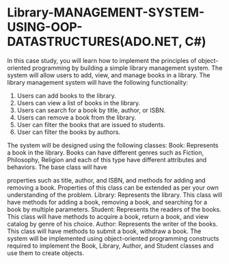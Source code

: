 # Library-MANAGEMENT-SYSTEM-USING-OOP-DATASTRUCTURES(ADO.NET, C#)

In this case study, you will learn how to implement the principles of object-oriented programming
by building a simple library management system. The system will allow users to add, view, and
manage books in a library. The library management system will have the following functionality:

1. Users can add books to the library.
2. Users can view a list of books in the library.
3. Users can search for a book by title, author, or ISBN.
4. Users can remove a book from the library.
5. User can filter the books that are issued to students.
6. User can filter the books by authors.

The system will be designed using the following classes:
Book: Represents a book in the library. Books can have different genres such as Fiction, Philosophy,
Religion and each of this type have different attributes and behaviors. The base class will have

properties such as title, author, and ISBN, and methods for adding and removing a book. Properties
of this class can be extended as per your own understanding of the problem.
Library: Represents the library. This class will have methods for adding a book, removing a book,
and searching for a book by multiple parameters.
Student: Represents the readers of the books. This class will have methods to acquire a book, return
a book, and view catalog by genre of his choice.
Author: Represents the writer of the books. This class will have methods to submit a book,
withdraw a book.
The system will be implemented using object-oriented programming constructs required to
implement the Book, Library, Author, and Student classes and use them to create objects.
